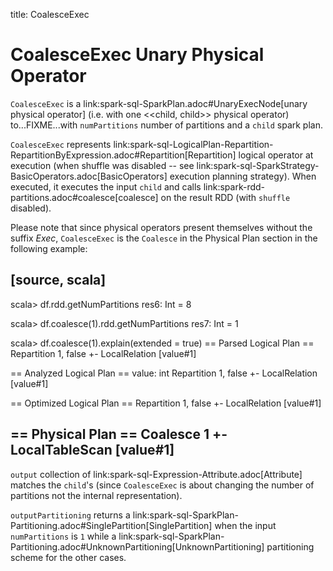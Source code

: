 title: CoalesceExec

# CoalesceExec Unary Physical Operator

`CoalesceExec` is a link:spark-sql-SparkPlan.adoc#UnaryExecNode[unary physical operator] (i.e. with one <<child, child>> physical operator) to...FIXME...with `numPartitions` number of partitions and a `child` spark plan.

`CoalesceExec` represents link:spark-sql-LogicalPlan-Repartition-RepartitionByExpression.adoc#Repartition[Repartition] logical operator at execution (when shuffle was disabled -- see link:spark-sql-SparkStrategy-BasicOperators.adoc[BasicOperators] execution planning strategy). When executed, it executes the input `child` and calls link:spark-rdd-partitions.adoc#coalesce[coalesce] on the result RDD (with `shuffle` disabled).

Please note that since physical operators present themselves without the suffix _Exec_, `CoalesceExec` is the `Coalesce` in the Physical Plan section in the following example:

[source, scala]
----
scala> df.rdd.getNumPartitions
res6: Int = 8

scala> df.coalesce(1).rdd.getNumPartitions
res7: Int = 1

scala> df.coalesce(1).explain(extended = true)
== Parsed Logical Plan ==
Repartition 1, false
+- LocalRelation [value#1]

== Analyzed Logical Plan ==
value: int
Repartition 1, false
+- LocalRelation [value#1]

== Optimized Logical Plan ==
Repartition 1, false
+- LocalRelation [value#1]

== Physical Plan ==
Coalesce 1
+- LocalTableScan [value#1]
----

`output` collection of link:spark-sql-Expression-Attribute.adoc[Attribute] matches the ``child``'s (since `CoalesceExec` is about changing the number of partitions not the internal representation).

`outputPartitioning` returns a link:spark-sql-SparkPlan-Partitioning.adoc#SinglePartition[SinglePartition] when the input `numPartitions` is `1` while a link:spark-sql-SparkPlan-Partitioning.adoc#UnknownPartitioning[UnknownPartitioning] partitioning scheme for the other cases.
